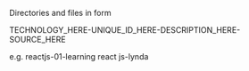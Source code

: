 Directories and files in form 

TECHNOLOGY_HERE-UNIQUE_ID_HERE-DESCRIPTION_HERE-SOURCE_HERE

e.g. reactjs-01-learning react js-lynda